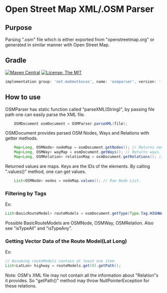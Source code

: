 # Open Street Map XML/.OSM Parser
## Purpose
Parsing ".osm" file which is either exported from "openstreetmap.org" or generated in similar manner with Open Street Map.
## Gradle
[![Maven Central](https://img.shields.io/maven-central/v/net.mahmutkocas/osmparser.svg)](https://search.maven.org/search?q=g:net.mahmutkocas)
[![License: The MIT](https://img.shields.io/badge/License-MIT-orange.svg)](https://opensource.org/licenses/MIT)
```groovy
implementation group: 'net.mahmutkocas', name: 'osmparser', version: '[VERSION]'
```
## How to use
OSMParser has static function called "parseXML(String)", by passing file path one can easily parse the XML file.

```java
    OSMDocument osmDocument = OSMParser.parseXML(file);
```
OSMDocument provides parsed OSM Nodes, Ways and Relations with getter methods.

```java
    Map<Long, OSMNode> nodeMap = osmDocument.getNodes(); // Returns nodes.
    Map<Long, OSMWay> wayMap = osmDocument.getWays(); // Returns ways.
    Map<Long, OSMRelation> relationMap = osmDocument.getRelations(); // Returns relations.
```
Returned values are maps. Keys are the IDs of the elements. By calling ".values()" method, one can get values.

```java
    List<OSMNode> nodes = nodeMap.values(); // Raw Node List.
```
### Filtering by Tags
Ex:

```java
List<BasicRouteModel> routeModels = osmDocument.getType(Type.Tag.HIGHWAY) // Only returns highways.
```
Possible BasicRouteModels are OSMNode, OSMWay, OSMRelation.  Also see "isTypeAll" and "isTypeAny".
### Getting Vector Data of the Route Model(Lat Long)
Ex:
```java
// Assuming routeModels contain at least one item.
List<LatLon> highway = routeModels.get(0).getPath();
```
Note: OSM's XML file may not contain all the information about "Relation"s it provides. So "getPath()" method may throw NullPointerException for these relations.


 

